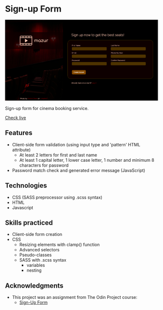 # Sign-up Form

![interface](./img/screenshoot.png)

Sign-up form for cinema booking service.

[Check live](https://mrzadzinski.github.io/sign-up-form/)

## Features
* Client-side form validation (using input type and 'pattern' HTML attribute)
  * At least 2 letters for first and last name
  * At least 1 capital letter, 1 lower case letter, 1 number and minimum 8 characters for password
* Password match check and generated error message (JavaScript)

## Technologies
* CSS (SASS preprocessor using .scss syntax)
* HTML
* Javascript

## Skills practiced
* Client-side form creation
* CSS
  * Resizing elements with clamp() function
  * Advanced selectors
  * Pseudo-classes
  * SASS with .scss syntax
    * variables
    * nesting

## Acknowledgments
* This project was an assignment from The Odin Project course:
  * [Sign-Up Form](https://www.theodinproject.com/lessons/node-path-intermediate-html-and-css-sign-up-form)